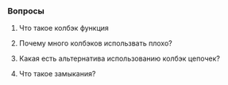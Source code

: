 ### Вопросы

1. Что такое колбэк функция

2. Почему много колбэков использвать плохо?

3. Какая есть альтернатива использованию колбэк цепочек?

4. Что такое замыкания?
